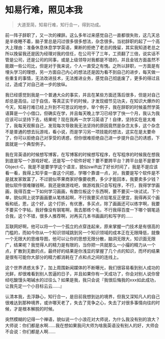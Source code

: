 # 知易行难，照见本我

> 大道至简，知易行难，知行合一，得到功成。

前一阵子辞职了，又一次的裸辞。这么多年过来感觉自己一直都很失败，这几天总是半夜睡不着，脑子里总是闪过很多很多想法，杂念很多。当初辞职的起了一个高大上理由：准备休息休息学学英语，果断的拒绝了老总的挽留，其实我知道老总之所以挽留我还是因为经理对我的信任，在公司干了三年，工资翻了三倍，说实话不管是公司，还是公司的同事，或是上级领导对我都是不错的，并且金钱方面虽然不能跟一些公司比，但是对于我来说，个人一直受之有愧。之所以辞职，一方面是有埋头学习的理想，另一方面自己内心的想法还是因为看不到自己的进步，每天做一些重复的事情，无法改进技术，无法推进业务，感觉自己彻底废了，更多的得过且过，造成了对自己进一步的放纵。

我已经感觉到我是一个普通大众的事实，并且在某些方面还落后很多，但是对自己却总是高估，过于自信，等真正实干的时候，才发现细节见功夫，在知识大爆炸的今天，知易行难已经上升到不可思议的地步。举个例子，我在辞职的时候虽然学英语算是一个小借口，但确实在学，并且每天晚上学习已经学了快一个月，我认为我应该可以坚持下去，结果呢？现在我再一次学习英语了！自律，坚持实在是太难了，我每天观察自己，发现每次导致我无法坚持的原因竟然是杂念太多，这个杂念不是普通的想去玩游戏，看小说，而是学习另一项技能的想法，这实在是太要命了，你可以拒绝自己对享受的诱惑，但你很难拒绝自己进一步提升自己的诱惑，下面就是一个典型例子。

我在背英语的时候想写博客，在写博客的时候想写程序，在写程序的时候我在想我到底是写一个游戏好呢，还是写一个软件好呢？要不要跨平台？跨平台是不是要学Object-C，我是不是要学学这个语言，貌似swift出了好长时间了，我是不是应该看一看，我得上知乎查一查这个问题，学哪个靠谱一点，对，我要是写个软件是不是就发家致富了，不过貌似苹果商家好像要收费，多少才能回本，我要卖多少钱？貌似软件很难赚钱啊，我还是做游戏吧，做游戏我只会写程序，不行，我得学学画画，我得百度一下如何学习画画，有数位板这个东西啊，要不要买一块试试，下个单，貌似网上说学画画要从笔练起啊，不行我要买点铅笔反正便宜，我得再买个画板和纸，恩，这个好，这个打折，有优惠，多买点，除了画画还可以练字啊，我要不要买个字帖，我好像没有钢笔啊，我去那练个毛，不行我得百度一下哪个钢笔适合我，这个不错，很多人推荐啊，对再买几本书画画的和写字的……

互联网好啊，他可以将一个一个孤立的点穿连起来，原来掌握一门技术是有很高的门槛的，而如今你从一个知识领域跳到另一个知识领域的成本正在无限降低，就像一个无限大的思维导图，他可以让你的思想无限分散，脑洞无限大，知识面无限广，结果呢？我觉得人的精力是有限的，当你把一共就那么一小撮的精力从一个点，扩散到无数的点，最终好的结果是你浅显的掌握了几个点的知识，而坏的结果是很有可能你大部分的精力都消耗在了点和点之间的连线上。

这个世界诱惑太多了，加上周围新闻媒体的不断曝光，我们很容易看到别人成功的光鲜，却很难看到别人苦逼的日子，并且如果你有一天成功了，你会对别人说你曾经吃酸馒头喝碱水的过往么？如果是我，我只会说『我很后悔我的xxx如此成功，让我先定一个小目标云云……』

认清本我，去浮静心，知行合一，是目前我想到达的境界，但我又深知凡人的自己很难达到那种境界，或许哪天老了，失去了竞争之心，失去了对很多事情向往的时候，才是根本解脱的时候。

突然模糊的记得一个禅语，貌似说一个小浪花对大师说，为什么我没有别的浪大？大师说：你们都是水啊……我在想如果我问大师为啥我英语没有别人的好，大师会不会说：你们都是人啊……